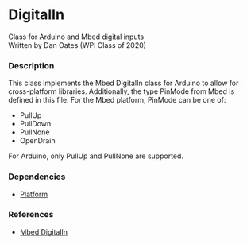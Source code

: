 # DigitalIn
Class for Arduino and Mbed digital inputs  
Written by Dan Oates (WPI Class of 2020)

### Description
This class implements the Mbed DigitalIn class for Arduino to allow for cross-platform libraries. Additionally, the type PinMode from Mbed is defined in this file. For the Mbed platform, PinMode can be one of:

- PullUp
- PullDown
- PullNone
- OpenDrain

For Arduino, only PullUp and PullNone are supported.

### Dependencies
- [Platform](https://github.com/doates625/Platform.git)

### References
- [Mbed DigitalIn](https://os.mbed.com/docs/mbed-os/v5.14/apis/digitalin.html)